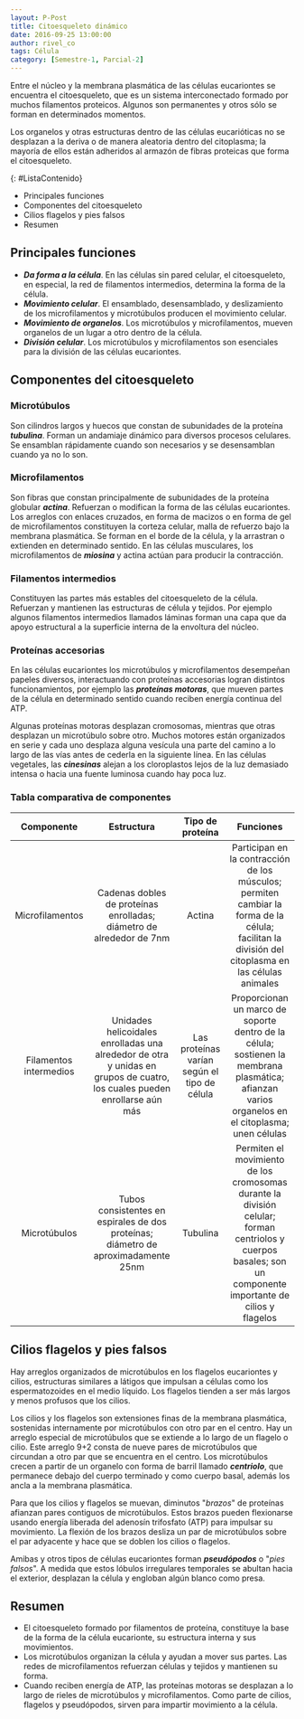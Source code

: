 ```yaml
---
layout: P-Post
title: Citoesqueleto dinámico
date: 2016-09-25 13:00:00
author: rivel_co
tags: Célula
category: [Semestre-1, Parcial-2]
---
```


Entre el núcleo y la membrana plasmática de las células eucariontes se encuentra el citoesqueleto, que es un sistema interconectado formado por muchos filamentos proteicos. Algunos son permanentes y otros sólo se forman en determinados momentos.

Los organelos y otras estructuras dentro de las células eucarióticas no se desplazan a la deriva o de manera aleatoria dentro del citoplasma; la mayoría de ellos están adheridos al armazón de fibras proteicas que forma el citoesqueleto.

{: #ListaContenido}
- Principales funciones
- Componentes del citoesqueleto
- Cilios flagelos y pies falsos
- Resumen

## Principales funciones

- ***Da forma a la célula***. En las células sin pared celular, el citoesqueleto, en especial, la red de filamentos intermedios, determina la forma de la célula.
- ***Movimiento celular***. El ensamblado, desensamblado, y deslizamiento de los microfilamentos y microtúbulos producen el movimiento celular. 
- ***Movimiento de organelos***. Los microtúbulos y microfilamentos, mueven organelos de un lugar a otro dentro de la célula.
- ***División celular***. Los microtúbulos y microfilamentos son esenciales para la división de las células eucariontes.

## Componentes del citoesqueleto

### Microtúbulos

Son cilindros largos y huecos que constan de subunidades de la proteína ***tubulina***. Forman un andamiaje dinámico para diversos procesos celulares. Se ensamblan rápidamente cuando son necesarios y se desensamblan cuando ya no lo son.

### Microfilamentos

Son fibras que constan principalmente de subunidades de la proteína globular ***actina***.  Refuerzan o modifican la forma de las células eucariontes. Los arreglos con enlaces cruzados, en forma de macizos o en forma de gel de microfilamentos constituyen la corteza celular, malla de refuerzo bajo la membrana plasmática. Se forman en el borde de la célula, y la arrastran o extienden en determinado sentido. En las células musculares, los microfilamentos de ***miosina*** y actina actúan para producir la contracción.

### Filamentos intermedios

Constituyen las partes más estables del citoesqueleto de la célula. Refuerzan y mantienen las estructuras de célula y tejidos. Por ejemplo algunos filamentos intermedios llamados láminas forman una capa que da apoyo estructural a la superficie interna de la envoltura del núcleo.

### Proteínas accesorias

En las células eucariontes los microtúbulos y microfilamentos desempeñan papeles diversos, interactuando con proteínas accesorias logran distintos funcionamientos, por ejemplo las ***proteínas motoras***, que mueven partes de la célula en determinado sentido cuando reciben energía continua del ATP.

Algunas proteínas motoras desplazan cromosomas, mientras que otras desplazan un microtúbulo sobre otro. Muchos motores están organizados en serie y cada uno desplaza alguna vesícula una parte del camino a lo largo de las vías antes de cederla en la siguiente línea. En las células vegetales, las ***cinesinas*** alejan a los cloroplastos lejos de la luz demasiado intensa o hacia una fuente luminosa cuando hay poca luz.

### Tabla comparativa de componentes

| Componente | Estructura | Tipo de proteína | Funciones |
|:----------:|:----------:|:----------------:|:---------:|
| Microfilamentos | Cadenas dobles de proteínas enrolladas; diámetro de alrededor de 7nm | Actina | Participan en la contracción de los músculos; permiten cambiar la forma de la célula; facilitan la división del citoplasma en las células animales |
| Filamentos intermedios | Unidades helicoidales enrolladas una alrededor de otra y unidas en grupos de cuatro, los cuales pueden enrollarse aún más | Las proteínas varían según el tipo de célula | Proporcionan un marco de soporte dentro de la célula; sostienen la membrana plasmática; afianzan varios organelos en el citoplasma; unen células |
| Microtúbulos | Tubos consistentes en espirales de dos proteínas; diámetro de aproximadamente 25nm | Tubulina | Permiten el movimiento de los cromosomas durante la división celular; forman centriolos y cuerpos basales; son un componente importante de cilios y flagelos |

## Cilios flagelos y pies falsos

Hay arreglos organizados de microtúbulos en los flagelos eucariontes y cilios, estructuras similares a látigos que impulsan a células como los espermatozoides en el medio líquido. Los flagelos tienden a ser más largos y menos profusos que los cilios. 

Los cilios y los flagelos son extensiones finas de la membrana plasmática, sostenidas internamente por microtúbulos con otro par en el centro. Hay un arreglo especial de microtúbulos que se extiende a lo largo de un flagelo o cilio. Este arreglo 9+2 consta de nueve pares de microtúbulos que circundan a otro par que se encuentra en el centro. Los microtúbulos crecen a partir de un organelo con forma de barril llamado ***centriolo***, que permanece debajo del cuerpo terminado y como cuerpo basal, además los ancla a la membrana plasmática.

Para que los cilios y flagelos se muevan, diminutos "*brazos*" de proteínas afianzan pares contiguos de microtúbulos. Estos brazos pueden flexionarse usando energía liberada del adenosín trifosfato (ATP) para impulsar su movimiento. La flexión de los brazos desliza un par de microtúbulos sobre el par adyacente y hace que se doblen los cilios o flagelos.

Amibas y otros tipos de células eucariontes forman ***pseudópodos*** o "*pies falsos*". A medida que estos lóbulos irregulares temporales se abultan hacia el exterior, desplazan la célula y engloban algún blanco como presa.

## Resumen

- El citoesqueleto formado por filamentos de proteína, constituye la base de la forma de la célula eucarionte, su estructura interna y sus movimientos.
- Los microtúbulos organizan la célula y ayudan a mover sus partes. Las redes de microfilamentos refuerzan células y tejidos y mantienen su forma.
- Cuando reciben energía de ATP, las proteínas motoras se desplazan a lo largo de rieles de microtúbulos y microfilamentos. Como parte de cilios, flagelos y pseudópodos, sirven para impartir movimiento a la célula.